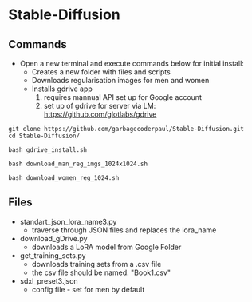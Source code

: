 # Stable-Diffusion

## Commands
* Open a new terminal and execute commands below for initial install:
  * Creates a new folder with files and scripts
  * Downloads regularisation images for men and women
  * Installs gdrive app 
    1. requires mannual API set up for Google account
    2. set up of gdrive for server via LM: https://github.com/glotlabs/gdrive
```
git clone https://github.com/garbagecoderpaul/Stable-Diffusion.git
cd Stable-Diffusion/

bash gdrive_install.sh

bash download_man_reg_imgs_1024x1024.sh

bash download_women_reg_1024.sh

```

## Files
* standart_json_lora_name3.py
  * traverse through JSON files and replaces the lora_name
* download_gDrive.py
  * downloads a LoRA model from Google Folder
* get_training_sets.py
  * downloads training sets from a .csv file
  * the csv file should be named: "Book1.csv"
* sdxl_preset3.json
  * config file - set for men by default
  




